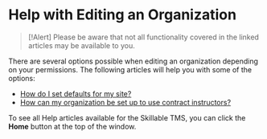 # Help with Editing an Organization

> [!Alert] Please be aware that not all functionality covered in the linked articles may be available to you.

There are several options possible when editing an organization depending on your permissions. The following articles will help you with some of the options: 

- [How do I set defaults for my site?](../tms-administrators/tms-fundamentals/set-defaults.md)
- [How can my organization be set up to use contract instructors?](../tms-administrators/users/instructor-management/set-up-organization-to-use-contract-instructors.md)

To see all Help articles available for the Skillable TMS, you can click the **Home** button at the top of the window.
